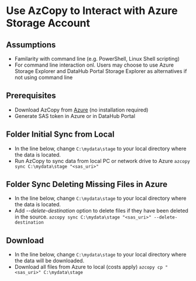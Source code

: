 # Use AzCopy to Interact with Azure Storage Account

## Assumptions
- Familarity with command line (e.g. PowerShell, Linux Shell scripting)
- For command line interaction onl. Users may choose to use Azure Storage Explorer and DataHub Portal Storage Explorer as alternatives if not using command line

## Prerequisites
- Download AzCopy from [Azure](https://aka.ms/downloadazcopy-v10-windows) (no installation required)
- Generate SAS token in Azure or in DataHub Portal

## Folder Initial Sync from Local
- In the line below, change ```C:\mydata\stage``` to your local directory where the data is located.
- Run AzCopy to sync data from local PC or network drive to Azure ```azcopy sync C:\mydata\stage "<sas_uri>"```

## Folder Sync Deleting Missing Files in Azure
- In the line below, change ```C:\mydata\stage``` to your local directory where the data is located.
- Add *--delete-destination* option to delete files if they have been deleted in the source. ```azcopy sync C:\mydata\stage "<sas_uri>" --delete-destination```

## Download
- In the line below, change ```C:\mydata\stage``` to your local directory where the data will be downloaded.
- Download all files from Azure to local (costs apply) ```azcopy cp "<sas_uri>" C:\mydata\stage```
